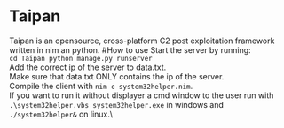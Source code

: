 # Taipan
Taipan is an opensource, cross-platform C2 post exploitation framework written in nim an python.
#How to use
Start the server by running:\
`cd Taipan
python manage.py runserver`\
Add the correct ip of the server to data.txt.\
Make sure that data.txt ONLY contains the ip of the server.\
Compile the client with `nim c system32helper.nim`.\
If you want to run it without displayer a cmd window to the user run with `.\system32helper.vbs system32helper.exe` in windows and `./system32helper&` on linux.\
